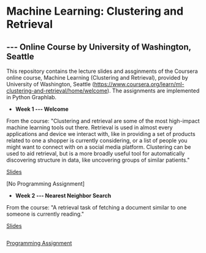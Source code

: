 # Machine Learning: Clustering and Retrieval 
## --- Online Course by University of Washington, Seattle 

This repository contains the lecture slides and assginments of the Coursera online course, Machine Learning (Clustering and Retrieval), provided by University of Washington, Seattle (https://www.coursera.org/learn/ml-clustering-and-retrieval/home/welcome). The assignments are implemented in Python Graphlab.


- **Week 1 --- Welcome**

From the course: "Clustering and retrieval are some of the most high-impact machine learning tools out there. Retrieval is used in almost every applications and device we interact with, like in providing a set of products related to one a shopper is currently considering, or a list of people you might want to connect with on a social media platform. Clustering can be used to aid retrieval, but is a more broadly useful tool for automatically discovering structure in data, like uncovering groups of similar patients."

  [Slides](https://github.com/lxn1021/ML---Unsupervised-Learning/blob/master/intro.pdf)
  
  [No Programming Assignment]
  
  
  - **Week 2 --- Nearest Neighbor Search**
  
  From the course: "A retrieval task of fetching a document similar to one someone is currently reading."
  
   [Slides]()
   ```
   ```
   [Programming Assignment]()
  
     
    
   
